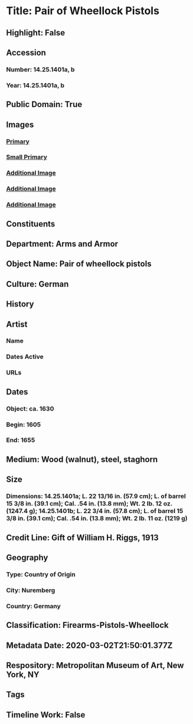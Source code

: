 # Title: Pair of Wheellock Pistols
## Highlight: False
## Accession
### Number: 14.25.1401a, b
### Year: 14.25.1401a, b
## Public Domain: True
## Images
### [Primary](https://images.metmuseum.org/CRDImages/aa/original/LC-14_25_1401ab-004.jpg)
### [Small Primary](https://images.metmuseum.org/CRDImages/aa/web-large/LC-14_25_1401ab-004.jpg)
### [Additional Image](https://images.metmuseum.org/CRDImages/aa/original/LC-14_25_1401ab-007.jpg)
### [Additional Image](https://images.metmuseum.org/CRDImages/aa/original/LC-14_25_1401ab-009.jpg)
### [Additional Image](https://images.metmuseum.org/CRDImages/aa/original/LC-14_25_1401ab-011.jpg)
## Constituents
## Department: Arms and Armor
## Object Name: Pair of wheellock pistols
## Culture: German
## History
## Artist
### Name
### Dates Active
### URLs
## Dates
### Object: ca. 1630
### Begin: 1605
### End: 1655
## Medium: Wood (walnut), steel, staghorn
## Size
### Dimensions: 14.25.1401a; L. 22 13/16 in. (57.9 cm); L. of barrel 15 3/8 in. (39.1 cm); Cal. .54 in. (13.8 mm); Wt. 2 lb. 12 oz. (1247.4 g); 14.25.1401b; L. 22 3/4 in. (57.8 cm); L. of barrel 15 3/8 in. (39.1 cm); Cal. .54 in. (13.8 mm); Wt. 2 lb. 11 oz. (1219 g)
## Credit Line: Gift of William H. Riggs, 1913
## Geography
### Type: Country of Origin
### City: Nuremberg
### Country: Germany
## Classification: Firearms-Pistols-Wheellock
## Metadata Date: 2020-03-02T21:50:01.377Z
## Respository: Metropolitan Museum of Art, New York, NY
## Tags
## Timeline Work: False